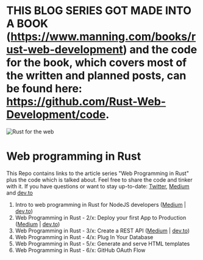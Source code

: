 # THIS BLOG SERIES GOT MADE INTO A BOOK (https://www.manning.com/books/rust-web-development) and the code for the book, which covers most of the written and planned posts, can be found here: https://github.com/Rust-Web-Development/code.

![Rust for the web](https://raw.githubusercontent.com/gruberb/web-programming-in-rust/master/assets/webforrust.png)

# Web programming in Rust

This Repo contains links to the article series "Web Programming in Rust" plus the code which is talked about. Feel free to share the code and tinker with it. If you have questions or want to stay up-to-date: [Twitter](https://twitter.com/byteadventures), [Medium](https://medium.com/@gruberbastian) and [dev.to](https://dev.to/gruberb)

1. Intro to web programming in Rust for NodeJS developers ([Medium](https://medium.com/@gruberbastian/intro-to-web-programming-in-rust-for-nodejs-developers-1a9c048c4de1) | [dev.to](https://dev.to/gruberb/intro-to-web-programming-in-rust-for-nodejs-developers-lp))
2. Web Programming in Rust - 2/x: Deploy your first App to Production ([Medium](https://medium.com/@gruberbastian/rust-for-the-web-02-x-deploy-your-first-app-51d1ed69cbe3) | [dev.to](https://dev.to/gruberb/web-programming-in-rust-02x-deploy-your-first-app-1k05))
3. Web Programming in Rust - 3/x: Create a REST API ([Medium](https://medium.com/@gruberbastian/web-development-with-rust-03-x-create-a-rest-api-f3d7e56dc502) | [dev.to](https://dev.to/gruberb/web-development-with-rust-03-x-create-a-rest-api-3i82))
4. Web Programming in Rust - 4/x: Plug In Your Database
5. Web Programming in Rust - 5/x: Generate and serve HTML templates
6. Web Programming in Rust - 6/x: GitHub OAuth Flow 

